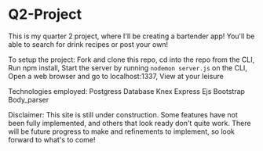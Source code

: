 # Q2-Project
This is my quarter 2 project, where I'll be creating a bartender app! You'll be able to search for drink recipes or post your own!

To setup the project:
Fork and clone this repo,
cd into the repo from the CLI,
Run npm install,
Start the server by running ``` nodemon server.js ``` on the CLI,
Open a web browser and go to localhost:1337,
View at your leisure

Technologies employed:
Postgress Database
Knex
Express
Ejs
Bootstrap
Body_parser

Disclaimer: This site is still under construction. Some features have not been fully implemented, and others that look ready don't quite work. There will be future progress to make and refinements to implement, so look forward to what's to come!
